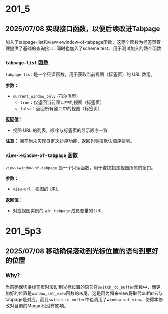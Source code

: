 # 201_5
## 2025/07/08 实现接口函数，以便后续改进Tabpage
加入了tabpage-list和view->window-of-tabpage函数，这两个函数为标签页管理提供了基础的查询接口.
同时也加入了scheme test，用于测试加入的两个函数

### `tabpage-list` 函数
`tabpage-list` 是一个只读函数，用于获取当前视图（标签页）的 URL 数组。

**参数：**
- `current_window_only` (布尔类型)
  - `true`：仅返回当前窗口中的视图（标签页）
  - `false`：返回所有窗口中的视图（标签页）

**返回值：**
- 视图 URL 的列表，顺序与标签页的显示顺序一致

**注意：** 目前尚未实现自定义排序功能，返回列表按默认顺序排列。

### `view->window-of-tabpage` 函数
`view->window-of-tabpage` 是一个只读函数，用于查找指定视图所属的窗口。

**参数：**
- `view-url`：视图的 URL

**返回值：**
- 对应视图实例的 `win_tabpage` 成员变量的 URL


# 201_5p3
## 2025/07/08 移动确保滚动到光标位置的语句到更好的位置
### Why?
当前确保切换标签页时滚动到光标位置的语句在`switch_to_buffer`函数中，而更加好的位置是`window_set_view`函数的末尾，这是因为将来view将取代buffer去与tabpage是对应。而且`switch_to_buffer`中也调用了`window_set_view`，使得本修改对目前的Mogan也没有影响。
